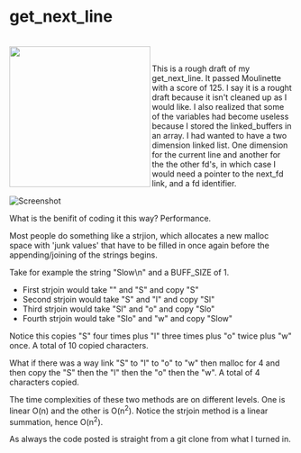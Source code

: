 # get_next_line

<br>
<img align="left" height="250" src="https://github.com/MrColour/get_next_line/blob/master/resources/Untitled%202.png" />
<br>

This is a rough draft of my get_next_line. It passed Moulinette with a score of 125.
I say it is a rought draft because it isn't cleaned up as I would like. I also realized
that some of the variables had become useless because I stored the linked_buffers
in an array. I had wanted to have a two dimension linked list. One dimension for the current 
line and another for the the other fd's, in which case I would need a pointer to the next_fd link, and
a fd identifier.

![Screenshot](https://github.com/MrColour/get_next_line/blob/master/resources/Untitled%203.png)

What is the benifit of coding it this way?
Performance.

Most people do something like a strjion, which allocates a new malloc space with 'junk values' that have to
be filled in once again before the appending/joining of the strings begins.

Take for example the string "Slow\n" and a BUFF_SIZE of 1.
 - First strjoin would take "" and "S" and copy "S"
 - Second strjoin would take "S" and "l" and copy "Sl"
 - Third strjoin would take "Sl" and "o" and copy "Slo"
 - Fourth strjoin would take "Slo" and "w" and copy "Slow"

Notice this copies "S" four times plus "l" three times plus "o" twice plus "w" once.
A total of 10 copied characters.

What if there was a way link "S" to "l" to "o" to "w" then malloc for 4 
and then copy the "S" then the "l" then the "o" then the "w".
A total of 4 characters copied.

The time complexities of these two methods are on different levels. One is linear O(n) and the other is O(n<sup>2</sup>).
Notice the strjoin method is a linear summation, hence O(n<sup>2</sup>).

As always the code posted is straight from a git clone from what I turned in.
